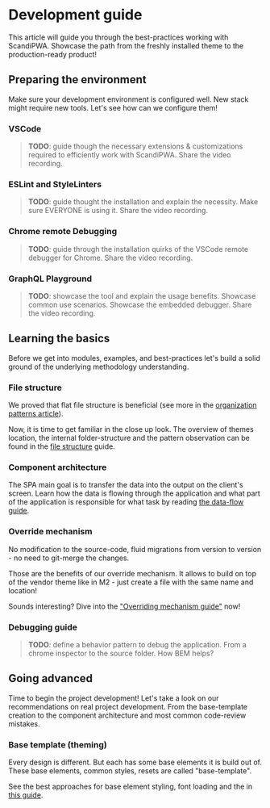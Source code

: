 # Development guide

This article will guide you through the best-practices working with ScandiPWA. Showcase the path from the freshly installed theme to the production-ready product!

## Preparing the environment

Make sure your development environment is configured well. New stack might require new tools. Let's see how can we configure them!

### VSCode

> **TODO**: guide though the necessary extensions & customizations required to efficiently work with ScandiPWA. Share the video recording.

### ESLint and StyleLinters

> **TODO**: guide thought the installation and explain the necessity. Make sure EVERYONE is using it. Share the video recording.

### Chrome remote Debugging

> **TODO**: guide through the installation quirks of the VSCode remote debugger for Chrome. Share the video recording.

### GraphQL Playground

> **TODO**: showcase the tool and explain the usage benefits. Showcase common use scenarios. Showcase the embedded debugger. Share the video recording.

## Learning the basics

Before we get into modules, examples, and best-practices let's build a solid ground of the underlying methodology understanding.

### File structure

We proved that flat file structure is beneficial (see more in the [organization patterns article](/scandipwa/organization.md)).

Now, it is time to get familiar in the close up look. The overview of themes location, the internal folder-structure and the pattern observation can be found in the [file structure](/scandipwa/development/file-structure.md) guide.

### Component architecture

The SPA main goal is to transfer the data into the output on the client's screen. Learn how the data is flowing through the application and what part of the application is responsible for what task by reading [the data-flow guide](/scandipwa/development/data-flow.md).

### Override mechanism

No modification to the source-code, fluid migrations from version to version - no need to git-merge the changes.

Those are the benefits of our override mechanism. It allows to build on top of the vendor theme like in M2 - just create a file with the same name and location!

Sounds interesting? Dive into the ["Overriding mechanism guide"](/scandipwa/development/overrides.md) now!

### Debugging guide

> **TODO**: define a behavior pattern to debug the application. From a chrome inspector to the source folder. How BEM helps?

## Going advanced

Time to begin the project development! Let's take a look on our recommendations on real project development. From the base-template creation to the component architecture and most common code-review mistakes.

### Base template (theming)

Every design is different. But each has some base elements it is build out of. These base elements, common styles, resets are called "base-template".

See the best approaches for base element styling, font loading and the  in [this guide](/scandipwa/development/base-template.md).
